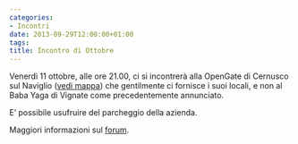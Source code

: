 ```yaml
---
categories:
- Incontri
date: 2013-09-29T12:00:00+01:00
tags:
title: Incontro di Ottobre
---
```

Venerdì 11 ottobre, alle ore 21.00, ci si incontrerà alla OpenGate di Cernusco sul Naviglio ([vedi mappa](http://www.openstreetmap.org/?mlat=45.51772&mlon=9.34309#map=18/45.51772/9.34309&layers=N)) che gentilmente ci fornisce i suoi locali, e non al Baba Yaga di Vignate come precedentemente annunciato.

E’ possibile usufruire del parcheggio della azienda.

Maggiori informazioni sul [forum](http://forum.viglug.org/index.php?topic=1738.0).

